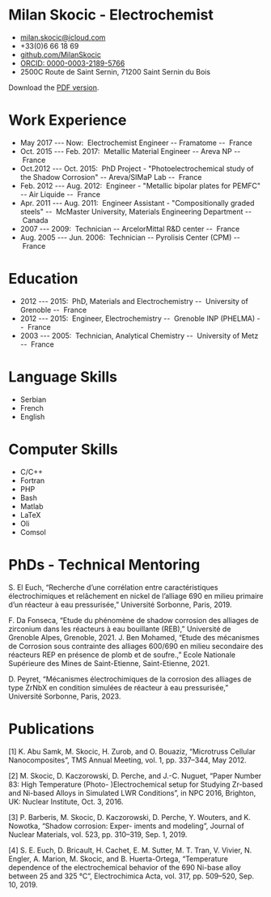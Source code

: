 # Milan Skocic - Electrochemist
	
* [milan.skocic\@icloud.com](mailto://milan.skocic@icloud.com)
* +33(0)6 66 18 69
* [github.com/MilanSkocic](https://www.github.com/MilanSkocic)
* [ORCID: 0000-0003-2189-5766](https://www.orcid.org/0000-0003-2189-5766)
* 2500C Route de Saint Sernin, 71200 Saint Sernin du Bois

Download the [PDF version](./cv-milan_skocic-en.pdf).
	

Work Experience
===============

* May 2017 --- Now:  Electrochemist Engineer -- Framatome --  France
* Oct. 2015 --- Feb. 2017:  Metallic Material Engineer -- Areva NP --  France
* Oct.2012 --- Oct. 2015:  PhD Project - "Photoelectrochemical study of the Shadow Corrosion" -- Areva/SIMaP Lab --  France
* Feb. 2012 --- Aug. 2012:  Engineer - "Metallic bipolar plates for PEMFC" -- Air Liquide --  France
* Apr. 2011 --- Aug. 2011:  Engineer Assistant - "Compositionally graded steels" --  McMaster University, Materials Engineering Department --  Canada
* 2007 --- 2009:  Technician -- ArcelorMittal R&D center --  France
* Aug. 2005 --- Jun. 2006:  Technician -- Pyrolisis Center (CPM) --  France


Education 
==========

* 2012 --- 2015:  PhD, Materials and Electrochemistry --  University of Grenoble --  France
* 2012 --- 2015:  Engineer, Electrochemistry --  Grenoble INP (PHELMA) --  France
* 2003 --- 2005:  Technician, Analytical Chemistry --  University of Metz --  France



Language Skills
===============

* Serbian
* French
* English

Computer Skills
===============
* C/C++
* Fortran
* PHP
* Bash
* Matlab
* LaTeX
* Oli
* Comsol


PhDs - Technical Mentoring
===============================
S. El Euch, “Recherche d’une corrélation entre caractéristiques électrochimiques et relâchement en nickel de
l’alliage 690 en milieu primaire d’un réacteur à eau pressurisée,” Université Sorbonne, Paris, 2019.

F. Da Fonseca, “Etude du phénomène de shadow corrosion des alliages de zirconium dans les réacteurs à eau
bouillante (REB),” Université de Grenoble Alpes, Grenoble, 2021.
J. Ben Mohamed, “Etude des mécanismes de Corrosion sous contrainte des alliages 600/690 en milieu secondaire
des réacteurs REP en présence de plomb et de soufre.,” Ecole Nationale Supérieure des Mines de Saint-Etienne,
Saint-Etienne, 2021.

D. Peyret, “Mécanismes électrochimiques de la corrosion des alliages de type ZrNbX en condition simulées de
réacteur à eau pressurisée,” Université Sorbonne, Paris, 2023.

Publications
================
[1] K. Abu Samk, M. Skocic, H. Zurob, and O. Bouaziz, “Microtruss Cellular Nanocomposites”, TMS Annual
Meeting, vol. 1, pp. 337–344, May 2012.

[2] M. Skocic, D. Kaczorowski, D. Perche, and J.-C. Nuguet, “Paper Number 83: High Temperature (Photo-
)Electrochemical setup for Studying Zr-based and Ni-based Alloys in Simulated LWR Conditions”, in NPC
2016, Brighton, UK: Nuclear Institute, Oct. 3, 2016.

[3] P. Barberis, M. Skocic, D. Kaczorowski, D. Perche, Y. Wouters, and K. Nowotka, “Shadow corrosion: Exper-
iments and modeling”, Journal of Nuclear Materials, vol. 523, pp. 310–319, Sep. 1, 2019.

[4] S. E. Euch, D. Bricault, H. Cachet, E. M. Sutter, M. T. Tran, V. Vivier, N. Engler, A. Marion, M. Skocic,
and B. Huerta-Ortega, “Temperature dependence of the electrochemical behavior of the 690 Ni-base alloy
between 25 and 325 °C”, Electrochimica Acta, vol. 317, pp. 509–520, Sep. 10, 2019.